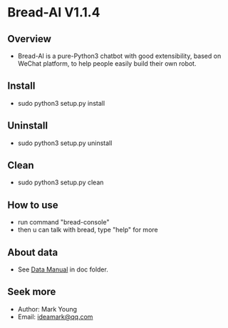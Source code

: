 # Bread-AI V1.1.4

## Overview
* Bread-AI is a pure-Python3 chatbot with good extensibility, based on WeChat platform, to help people easily build their own robot. 

## Install
* sudo python3 setup.py install

## Uninstall
* sudo python3 setup.py uninstall

## Clean
* sudo python3 setup.py clean

## How to use
* run command "bread-console"
* then u can talk with bread, type "help" for more

## About data
* See [Data Manual](doc/Data_Manual.md) in doc folder.

## Seek more
* Author: Mark Young
* Email: ideamark@qq.com
